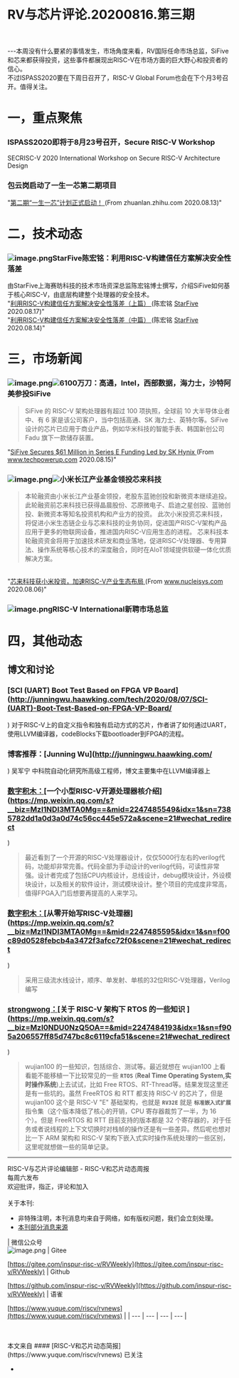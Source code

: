 # RV与芯片评论.20200816.第三期


<br />
<br />---本周没有什么要紧的事情发生，市场角度来看，RV国际任命市场总监，SiFive和芯来都获得投资，这些事件都展现出RISC-V在市场方面的巨大野心和投资者的信心。<br />不过ISPASS2020要在下周日召开了，RISC-V Global Forum也会在下个月3号召开。值得关注。<br />

<a name="hjoLP"></a>
# 一，重点聚焦


<a name="B54Ds"></a>
### ISPASS2020即将于8月23号召开，Secure RISC-V Workshop
SECRISC-V 2020 International Workshop on Secure RISC-V Architecture Design<br />

<a name="ziPLP"></a>
### 包云岗启动了一生一芯第二期项目
"[第二期“一生一芯”计划正式启动！ ](https://zhuanlan.zhihu.com/p/181755697
)(From zhuanlan.zhihu.com 2020.08.13)"
<a name="PxEBp"></a>
# 二，技术动态


<a name="Iz6GB"></a>
### ![image.png](https://cdn.nlark.com/yuque/0/2020/png/1541992/1596875681420-60eb79ae-38b1-49f6-9c68-8fbbedd35ca2.png#align=left&display=inline&height=24&margin=%5Bobject%20Object%5D&name=image.png&originHeight=74&originWidth=73&size=10748&status=done&style=none&width=24)StarFive陈宏铭：利用RISC-V构建信任方案解决安全性落差
由StarFive上海赛昉科技的技术市场资深总监陈宏铭博士撰写，介绍SiFive如何基于核心RISC-V，由底层构建整个处理器的安全技术。<br />"[利用RISC-V构建信任方案解决安全性落差（上篇）  ](https://mp.weixin.qq.com/s/jeshbP2BIqGmksTbCkps5A
)(陈宏铭 [StarFive]() 2020.08.17)"<br />"[利用RISC-V构建信任方案解决安全性落差（中篇）  ](https://mp.weixin.qq.com/s/6RqsyZIe9T6Bw7IbzRGTvg
)(陈宏铭 [StarFive]() 2020.08.14)"

<a name="TYICK"></a>
# 三，市场新闻
<a name="kIhkO"></a>
### ![image.png](https://cdn.nlark.com/yuque/0/2020/png/1541992/1597396138436-1b77090f-6e3c-4a09-a67c-af81f1da7d38.png#align=left&display=inline&height=29&margin=%5Bobject%20Object%5D&name=image.png&originHeight=289&originWidth=305&size=46486&status=done&style=none&width=31)![](https://cdn.nlark.com/yuque/0/2020/png/1541992/1597396232664-954c6948-c064-41af-b015-6c4a97430b00.png#align=left&display=inline&height=28&margin=%5Bobject%20Object%5D&originHeight=1205&originWidth=1750&size=0&status=done&style=none&width=40)6100万刀：高通，Intel，西部数据，海力士，沙特阿美参投SiFive
> SiFive 的 RISC-V 架构处理器有超过 100 项执照，全球前 10 大半导体业者中、有 6 家是该公司客户，当中包括高通、SK 海力士、英特尔等。SiFive 设计的芯片已应用于商业产品，例如华米科技的智能手表、韩国新创公司 Fadu 旗下一款储存装置。

"[SiFive Secures $61 Million in Series E Funding Led by SK Hynix ](https://www.techpowerup.com/270875/sifive-secures-usd-61-million-in-series-e-funding-led-by-sk-hynix
)(From www.techpowerup.com 2020.08.15)"

<a name="6r9mh"></a>
### ![image.png](https://cdn.nlark.com/yuque/0/2020/png/1541992/1597395600614-9dc04978-e848-4056-9983-454ecb154858.png#align=left&display=inline&height=28&margin=%5Bobject%20Object%5D&name=image.png&originHeight=45&originWidth=51&size=1360&status=done&style=none&width=32)![](https://cdn.nlark.com/yuque/0/2020/jpeg/1541992/1597395836411-2c96582b-c642-4344-8540-8eecf44d372e.jpeg#align=left&display=inline&height=28&margin=%5Bobject%20Object%5D&originHeight=474&originWidth=474&size=0&status=done&style=none&width=28)小米长江产业基金领投芯来科技
> 本轮融资由小米长江产业基金领投，老股东蓝驰创投和新微资本继续追投。
> 此轮融资前芯来科技已获得晶晨股份、芯原微电子、启迪之星创投、蓝驰创投、新微资本等知名投资机构和产业方的投资。
> 此次小米投资芯来科技，将促进小米生态链企业与芯来科技的业务协同，促进国产RISC-V架构产品应用于更多的物联网设备，推进国内RISC-V应用生态的进程。
> 芯来科技本轮融资资金将用于加速技术研发和商业落地，促进RISC-V处理器、专用算法、操作系统等核心技术的深度融合，同时在AIoT领域提供软硬一体化优质解决方案。


<br />"[芯来科技获小米投资，加速RISC-V产业生态布局  ](https://www.nucleisys.com/newsdetail.php?id=212
)(From www.nucleisys.com 2020.08.06)"

<a name="qwUWy"></a>
### ![image.png](https://cdn.nlark.com/yuque/0/2020/png/1541992/1597454185685-6bf1e301-2210-4181-98de-f14be9d37dea.png#align=left&display=inline&height=25&margin=%5Bobject%20Object%5D&name=image.png&originHeight=340&originWidth=339&size=12802&status=done&style=none&width=25)RISC-V International新聘市场总监

<a name="D652W"></a>
# 四，其他动态
<a name="2f24y"></a>
## 博文和讨论
<a name="cEwxu"></a>
### [SCI (UART) Boot Test Based on FPGA VP Board](http://junningwu.haawking.com/tech/2020/08/07/SCI-(UART)-Boot-Test-Based-on-FPGA-VP-Board/
)
对于RISC-V上的自定义指令和独有启动方式的芯片，作者讲了如何通过UART，使用LLVM编译器，codeBlocks下载bootloader到FPGA的流程。
<a name="SIDCZ"></a>
### 博客推荐：[Junning Wu](http://junningwu.haawking.com/
) 吴军宁
中科院自动化研究所高级工程师，博文主要集中在LLVM编译器上

<a name="IJw6F"></a>
### [数字积木：]()[一个小型RISC-V开源处理器核介绍](https://mp.weixin.qq.com/s?__biz=MzI1NDI3MTA0Mg==&mid=2247485549&idx=1&sn=7385782dd1a0d3a0d74c56cc445e572a&scene=21#wechat_redirect
)
> 最近看到了一个开源的RISC-V处理器设计，仅仅5000行左右的verilog代码，功能却非常完善。代码全部为手动设计的verilog代码，可读性非常强。设计者完成了包括CPU内核设计，总线设计，debug模块设计，外设模块设计，以及相关的软件设计，测试模块设计。整个项目的完成度非常高，值得FPGA入门后想要再提高的人来学习。

<a name="XtBsi"></a>
### [数字积木：]()[从零开始写RISC-V处理器](https://mp.weixin.qq.com/s?__biz=MzI1NDI3MTA0Mg==&mid=2247485595&idx=1&sn=f00c89d0528febcb4a3472f3afcc72f0&scene=21#wechat_redirect
)
> 采用三级流水线设计，顺序、单发射、单核的32位RISC-V处理器，Verilog编写

<a name="go8gN"></a>
### [strongwong：]()[关于 RISC-V 架构下 RTOS 的一些知识 ](https://mp.weixin.qq.com/s?__biz=MzI0NDU0NzQ5OA==&mid=2247484193&idx=1&sn=f905a206557ff85d747bc8c6119cfa51&scene=21#wechat_redirect
)
> wujian100 的一些知识，包括综合、测试等。最近就想在 wujian100 上看看能不能移植一下比较常见的一些 **`RTOS`** (**Real Time Operating System,实时操作系统**)上去试试，比如 Free RTOS、RT-Thread等。结果发现这里还是有一些坑的。虽然 FreeRTOS 和 RTT 都支持 RISC-V 的芯片了，但是 wujian100 这个是 RISC-V "E" 基础架构，也就是 **`RV32E`** 就是 **`标准嵌入式扩展`** 指令集（这个版本降低了核心的开销，CPU 寄存器裁剪了一半，为 16 个）。但是 FreeRTOS 和 RTT 目前支持的版本都是 32 个寄存器的，对于任务或者说线程的上下文切换时对栈帧的操作还是有一些差异。然后呢也想对比一下 ARM 架构和 RISC-V 架构下嵌入式实时操作系统处理的一些区别，这里呢就想做一些的简单记录。





---

RISC-V与芯片评论编辑部 - RISC-V和芯片动态周报<br />每周六发布<br />欢迎批评，指正，评论和加入<br />
<br />关于本刊: 

- 非特殊注明，本刊消息均来自于网络，如有版权问题，我们会立刻处理。
- [本刊部分消息来源](https://www.yuque.com/riscv/rvnews/overview#vHVQ5)




| 微信公众号<br />![image.png](https://cdn.nlark.com/yuque/0/2020/png/1541992/1602320139392-1297e86a-ac06-4d76-a000-ad4307cd488c.png#align=left&display=inline&height=187&margin=%5Bobject%20Object%5D&name=image.png&originHeight=440&originWidth=465&size=225442&status=done&style=none&width=198) | Gitee

[https://gitee.com/inspur-risc-v/RVWeekly](https://gitee.com/inspur-risc-v/RVWeekly) | Github

[https://github.com/inspur-risc-v/RVWeekly](https://github.com/inspur-risc-v/RVWeekly) | 语雀

[https://www.yuque.com/riscv/rvnews](https://www.yuque.com/riscv/rvnews) |
| --- | --- | --- | --- |


<br />
<br />本文来自
<a name="Ws40J"></a>
#### [RISC-V和芯片动态简报](https://www.yuque.com/riscv/rvnews)
已关注

- <br />
